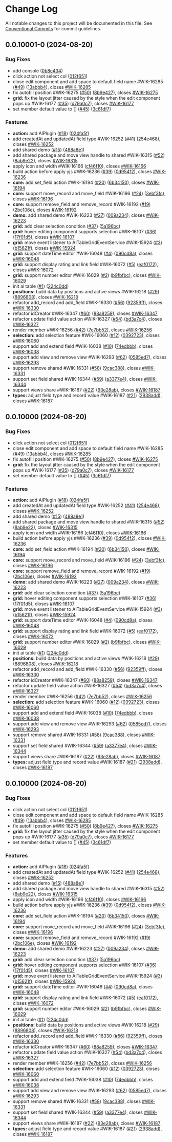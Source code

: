 # Change Log

All notable changes to this project will be documented in this file.
See [Conventional Commits](https://conventionalcommits.org) for commit guidelines.

## 0.0.10001-0 (2024-08-20)


### Bug Fixes

* add console ([0b8c434](https://github.com/worktile/v-table/commit/0b8c434f1a0d9e732eb67459e7848b6eedd952d8))
* click action not select col ([012f651](https://github.com/worktile/v-table/commit/012f651a318096aae636940153469858da330094))
* close edit component and add space to default field name #WIK-16285 ([#49](https://github.com/worktile/v-table/issues/49)) ([13abbb4](https://github.com/worktile/v-table/commit/13abbb441c7206811707614a51ef7ecd009e9dd3)), closes [#WIK-16285](https://github.com/worktile/v-table/issues/WIK-16285)
* fix autofill position #WIK-16275 ([#50](https://github.com/worktile/v-table/issues/50)) ([8b9e427](https://github.com/worktile/v-table/commit/8b9e427d13f3408674cc286331d040da92b110a1)), closes [#WIK-16275](https://github.com/worktile/v-table/issues/WIK-16275)
* **grid:** fix the layout jitter caused by the style when the edit component pops up #WIK-16177 ([#35](https://github.com/worktile/v-table/issues/35)) ([d79a0c7](https://github.com/worktile/v-table/commit/d79a0c7babdb2ce25a1edec427fb1c68568e4291)), closes [#WIK-16177](https://github.com/worktile/v-table/issues/WIK-16177)
* set member default value to [] ([#45](https://github.com/worktile/v-table/issues/45)) ([3c61df7](https://github.com/worktile/v-table/commit/3c61df7d99e7ed17f460303da983cea960e1e8c4))


### Features

* **action:** add  AIPlugin ([#18](https://github.com/worktile/v-table/issues/18)) ([024fa5f](https://github.com/worktile/v-table/commit/024fa5fa8502febddef9b0b8ac1cc4802dc30451))
* add createdAt and updatedAt field type #WIK-16252 ([#41](https://github.com/worktile/v-table/issues/41)) ([254e468](https://github.com/worktile/v-table/commit/254e468a9fbc9230e517bced09eae351d5d3eadc)), closes [#WIK-16252](https://github.com/worktile/v-table/issues/WIK-16252)
* add shared demo ([#15](https://github.com/worktile/v-table/issues/15)) ([488a8e1](https://github.com/worktile/v-table/commit/488a8e182daa5d0d8709153b87e3256c4c7239b5))
* add shared package and move view handle to shared #WIK-16315 ([#52](https://github.com/worktile/v-table/issues/52)) ([8ab9e22](https://github.com/worktile/v-table/commit/8ab9e227b7901cb3bf3835bd9b29050e221f51f3)), closes [#WIK-16315](https://github.com/worktile/v-table/issues/WIK-16315)
* apply icon and width #WIK-16166 ([cf46f10](https://github.com/worktile/v-table/commit/cf46f102e5471ca19ed873e4daf0642cb4066ec3)), closes [#WIK-16166](https://github.com/worktile/v-table/issues/WIK-16166)
* build action before apply yjs #WIK-16236 ([#39](https://github.com/worktile/v-table/issues/39)) ([0d954f2](https://github.com/worktile/v-table/commit/0d954f253a313053db6ae45e7b3e3be4fb6862f1)), closes [#WIK-16236](https://github.com/worktile/v-table/issues/WIK-16236)
* **core:** add set_field action #WIK-16194 ([#20](https://github.com/worktile/v-table/issues/20)) ([6b34150](https://github.com/worktile/v-table/commit/6b34150b78058da8b8f1b9e60e97524b6165abee)), closes [#WIK-16194](https://github.com/worktile/v-table/issues/WIK-16194)
* **core:** support move_record and move_field #WIK-16196 ([#24](https://github.com/worktile/v-table/issues/24)) ([3ebf3fc](https://github.com/worktile/v-table/commit/3ebf3fc7801fb7780cc118388f5418ae8992a483)), closes [#WIK-16196](https://github.com/worktile/v-table/issues/WIK-16196)
* **core:** support remove_field and remove_record #WIK-16192 ([#19](https://github.com/worktile/v-table/issues/19)) ([2bc106e](https://github.com/worktile/v-table/commit/2bc106ebbae3305e17ec2592ab3422c3042a46b4)), closes [#WIK-16192](https://github.com/worktile/v-table/issues/WIK-16192)
* **demo:** add shared demo #WIK-16223 ([#27](https://github.com/worktile/v-table/issues/27)) ([009a234](https://github.com/worktile/v-table/commit/009a2348d9336fb111605b04c9ac18087a53725c)), closes [#WIK-16223](https://github.com/worktile/v-table/issues/WIK-16223)
* **grid:** add clear selection condition ([#37](https://github.com/worktile/v-table/issues/37)) ([5a196bc](https://github.com/worktile/v-table/commit/5a196bca3911a5c90d013e25631a7d1fbfbc34c0))
* **grid:** hover editing component supports selection #WIK-16107 ([#36](https://github.com/worktile/v-table/issues/36)) ([17f01d5](https://github.com/worktile/v-table/commit/17f01d5b3a81ed11377cc51888e50e22020406a4)), closes [#WIK-16107](https://github.com/worktile/v-table/issues/WIK-16107)
* **grid:** move event listener to AITableGridEventService #WIK-15924 ([#3](https://github.com/worktile/v-table/issues/3)) ([b15621f](https://github.com/worktile/v-table/commit/b15621f1815fe80569aaf4feae95c510618bef19)), closes [#WIK-15924](https://github.com/worktile/v-table/issues/WIK-15924)
* **grid:** support dateTime editor #WIK-16048 ([#4](https://github.com/worktile/v-table/issues/4)) ([090cd8a](https://github.com/worktile/v-table/commit/090cd8ae4eeb8dda20e4991108ed2bc6684501bd)), closes [#WIK-16048](https://github.com/worktile/v-table/issues/WIK-16048)
* **grid:** support display rating and link field #WIK-16072 ([#5](https://github.com/worktile/v-table/issues/5)) ([eaf0172](https://github.com/worktile/v-table/commit/eaf017222ba62edfdbd3774b63c3a245eafa0681)), closes [#WIK-16072](https://github.com/worktile/v-table/issues/WIK-16072)
* **grid:** support number editor #WIK-16029 ([#2](https://github.com/worktile/v-table/issues/2)) ([b9fbfbc](https://github.com/worktile/v-table/commit/b9fbfbcf698f48e6a2e18f123dd24b78d21ff51c)), closes [#WIK-16029](https://github.com/worktile/v-table/issues/WIK-16029)
* init ai table ([#1](https://github.com/worktile/v-table/issues/1)) ([224c0dd](https://github.com/worktile/v-table/commit/224c0dd6cba2bf3fc9f419a27b1d3b043af46955))
* **positions:** build data by positions and active views #WIK-16218 ([#29](https://github.com/worktile/v-table/issues/29)) ([8896808](https://github.com/worktile/v-table/commit/88968087cbf6979544e9c7c3a3f7d7dbfeb6c8fa)), closes [#WIK-16218](https://github.com/worktile/v-table/issues/WIK-16218)
* refactor add_record and add_field #WIK-16330 ([#56](https://github.com/worktile/v-table/issues/56)) ([92359ff](https://github.com/worktile/v-table/commit/92359ff04bd71f97586ee4eb8f8ed73b19b3b7f0)), closes [#WIK-16330](https://github.com/worktile/v-table/issues/WIK-16330)
* refactor idCreator #WIK-16347 ([#60](https://github.com/worktile/v-table/issues/60)) ([88a8259](https://github.com/worktile/v-table/commit/88a82598e3e22081a67c6505c819ef8805c645ea)), closes [#WIK-16347](https://github.com/worktile/v-table/issues/WIK-16347)
* refactor update field value action #WIK-16327 ([#54](https://github.com/worktile/v-table/issues/54)) ([bd3a7c4](https://github.com/worktile/v-table/commit/bd3a7c46d71a26afab49c1db76e2cab500e59051)), closes [#WIK-16327](https://github.com/worktile/v-table/issues/WIK-16327)
* render member #WIK-16256 ([#42](https://github.com/worktile/v-table/issues/42)) ([7e7bb52](https://github.com/worktile/v-table/commit/7e7bb52f7afea5cb5be682647194d00f377ba9c1)), closes [#WIK-16256](https://github.com/worktile/v-table/issues/WIK-16256)
* **selection:** add selection feature #WIK-16060 ([#12](https://github.com/worktile/v-table/issues/12)) ([0392723](https://github.com/worktile/v-table/commit/039272385a3b32f6d0a874e863a9a1d87301f8c0)), closes [#WIK-16060](https://github.com/worktile/v-table/issues/WIK-16060)
* support add and extend field #WIK-16038 ([#10](https://github.com/worktile/v-table/issues/10)) ([74edbbb](https://github.com/worktile/v-table/commit/74edbbbca3f387454bb22f436eaef0f67367b5e1)), closes [#WIK-16038](https://github.com/worktile/v-table/issues/WIK-16038)
* support add view and remove view #WIK-16293 ([#62](https://github.com/worktile/v-table/issues/62)) ([0585ed7](https://github.com/worktile/v-table/commit/0585ed737dcbc12bb99565c8454a3706a10b1df1)), closes [#WIK-16293](https://github.com/worktile/v-table/issues/WIK-16293)
* support remove shared #WIK-16331 ([#58](https://github.com/worktile/v-table/issues/58)) ([9cac388](https://github.com/worktile/v-table/commit/9cac388d0eded4154dbd1eb6a53de4a215c94b28)), closes [#WIK-16331](https://github.com/worktile/v-table/issues/WIK-16331)
* support set field shared #WIK-16344 ([#59](https://github.com/worktile/v-table/issues/59)) ([a3377e4](https://github.com/worktile/v-table/commit/a3377e4cf727ca450efb16da885c68c01595e006)), closes [#WIK-16344](https://github.com/worktile/v-table/issues/WIK-16344)
* support views share #WIK-16187 ([#22](https://github.com/worktile/v-table/issues/22)) ([93e28ab](https://github.com/worktile/v-table/commit/93e28abf7154e9cff0d7404af7b033ce81841396)), closes [#WIK-16187](https://github.com/worktile/v-table/issues/WIK-16187)
* **types:** adjust field type and record value #WIK-16187 ([#21](https://github.com/worktile/v-table/issues/21)) ([2938add](https://github.com/worktile/v-table/commit/2938add3ebf4497b0367b6499bc8c163c395dc3b)), closes [#WIK-16187](https://github.com/worktile/v-table/issues/WIK-16187)





## 0.0.10000 (2024-08-20)


### Bug Fixes

* click action not select col ([012f651](https://github.com/worktile/v-table/commit/012f651a318096aae636940153469858da330094))
* close edit component and add space to default field name #WIK-16285 ([#49](https://github.com/worktile/v-table/issues/49)) ([13abbb4](https://github.com/worktile/v-table/commit/13abbb441c7206811707614a51ef7ecd009e9dd3)), closes [#WIK-16285](https://github.com/worktile/v-table/issues/WIK-16285)
* fix autofill position #WIK-16275 ([#50](https://github.com/worktile/v-table/issues/50)) ([8b9e427](https://github.com/worktile/v-table/commit/8b9e427d13f3408674cc286331d040da92b110a1)), closes [#WIK-16275](https://github.com/worktile/v-table/issues/WIK-16275)
* **grid:** fix the layout jitter caused by the style when the edit component pops up #WIK-16177 ([#35](https://github.com/worktile/v-table/issues/35)) ([d79a0c7](https://github.com/worktile/v-table/commit/d79a0c7babdb2ce25a1edec427fb1c68568e4291)), closes [#WIK-16177](https://github.com/worktile/v-table/issues/WIK-16177)
* set member default value to [] ([#45](https://github.com/worktile/v-table/issues/45)) ([3c61df7](https://github.com/worktile/v-table/commit/3c61df7d99e7ed17f460303da983cea960e1e8c4))


### Features

* **action:** add  AIPlugin ([#18](https://github.com/worktile/v-table/issues/18)) ([024fa5f](https://github.com/worktile/v-table/commit/024fa5fa8502febddef9b0b8ac1cc4802dc30451))
* add createdAt and updatedAt field type #WIK-16252 ([#41](https://github.com/worktile/v-table/issues/41)) ([254e468](https://github.com/worktile/v-table/commit/254e468a9fbc9230e517bced09eae351d5d3eadc)), closes [#WIK-16252](https://github.com/worktile/v-table/issues/WIK-16252)
* add shared demo ([#15](https://github.com/worktile/v-table/issues/15)) ([488a8e1](https://github.com/worktile/v-table/commit/488a8e182daa5d0d8709153b87e3256c4c7239b5))
* add shared package and move view handle to shared #WIK-16315 ([#52](https://github.com/worktile/v-table/issues/52)) ([8ab9e22](https://github.com/worktile/v-table/commit/8ab9e227b7901cb3bf3835bd9b29050e221f51f3)), closes [#WIK-16315](https://github.com/worktile/v-table/issues/WIK-16315)
* apply icon and width #WIK-16166 ([cf46f10](https://github.com/worktile/v-table/commit/cf46f102e5471ca19ed873e4daf0642cb4066ec3)), closes [#WIK-16166](https://github.com/worktile/v-table/issues/WIK-16166)
* build action before apply yjs #WIK-16236 ([#39](https://github.com/worktile/v-table/issues/39)) ([0d954f2](https://github.com/worktile/v-table/commit/0d954f253a313053db6ae45e7b3e3be4fb6862f1)), closes [#WIK-16236](https://github.com/worktile/v-table/issues/WIK-16236)
* **core:** add set_field action #WIK-16194 ([#20](https://github.com/worktile/v-table/issues/20)) ([6b34150](https://github.com/worktile/v-table/commit/6b34150b78058da8b8f1b9e60e97524b6165abee)), closes [#WIK-16194](https://github.com/worktile/v-table/issues/WIK-16194)
* **core:** support move_record and move_field #WIK-16196 ([#24](https://github.com/worktile/v-table/issues/24)) ([3ebf3fc](https://github.com/worktile/v-table/commit/3ebf3fc7801fb7780cc118388f5418ae8992a483)), closes [#WIK-16196](https://github.com/worktile/v-table/issues/WIK-16196)
* **core:** support remove_field and remove_record #WIK-16192 ([#19](https://github.com/worktile/v-table/issues/19)) ([2bc106e](https://github.com/worktile/v-table/commit/2bc106ebbae3305e17ec2592ab3422c3042a46b4)), closes [#WIK-16192](https://github.com/worktile/v-table/issues/WIK-16192)
* **demo:** add shared demo #WIK-16223 ([#27](https://github.com/worktile/v-table/issues/27)) ([009a234](https://github.com/worktile/v-table/commit/009a2348d9336fb111605b04c9ac18087a53725c)), closes [#WIK-16223](https://github.com/worktile/v-table/issues/WIK-16223)
* **grid:** add clear selection condition ([#37](https://github.com/worktile/v-table/issues/37)) ([5a196bc](https://github.com/worktile/v-table/commit/5a196bca3911a5c90d013e25631a7d1fbfbc34c0))
* **grid:** hover editing component supports selection #WIK-16107 ([#36](https://github.com/worktile/v-table/issues/36)) ([17f01d5](https://github.com/worktile/v-table/commit/17f01d5b3a81ed11377cc51888e50e22020406a4)), closes [#WIK-16107](https://github.com/worktile/v-table/issues/WIK-16107)
* **grid:** move event listener to AITableGridEventService #WIK-15924 ([#3](https://github.com/worktile/v-table/issues/3)) ([b15621f](https://github.com/worktile/v-table/commit/b15621f1815fe80569aaf4feae95c510618bef19)), closes [#WIK-15924](https://github.com/worktile/v-table/issues/WIK-15924)
* **grid:** support dateTime editor #WIK-16048 ([#4](https://github.com/worktile/v-table/issues/4)) ([090cd8a](https://github.com/worktile/v-table/commit/090cd8ae4eeb8dda20e4991108ed2bc6684501bd)), closes [#WIK-16048](https://github.com/worktile/v-table/issues/WIK-16048)
* **grid:** support display rating and link field #WIK-16072 ([#5](https://github.com/worktile/v-table/issues/5)) ([eaf0172](https://github.com/worktile/v-table/commit/eaf017222ba62edfdbd3774b63c3a245eafa0681)), closes [#WIK-16072](https://github.com/worktile/v-table/issues/WIK-16072)
* **grid:** support number editor #WIK-16029 ([#2](https://github.com/worktile/v-table/issues/2)) ([b9fbfbc](https://github.com/worktile/v-table/commit/b9fbfbcf698f48e6a2e18f123dd24b78d21ff51c)), closes [#WIK-16029](https://github.com/worktile/v-table/issues/WIK-16029)
* init ai table ([#1](https://github.com/worktile/v-table/issues/1)) ([224c0dd](https://github.com/worktile/v-table/commit/224c0dd6cba2bf3fc9f419a27b1d3b043af46955))
* **positions:** build data by positions and active views #WIK-16218 ([#29](https://github.com/worktile/v-table/issues/29)) ([8896808](https://github.com/worktile/v-table/commit/88968087cbf6979544e9c7c3a3f7d7dbfeb6c8fa)), closes [#WIK-16218](https://github.com/worktile/v-table/issues/WIK-16218)
* refactor add_record and add_field #WIK-16330 ([#56](https://github.com/worktile/v-table/issues/56)) ([92359ff](https://github.com/worktile/v-table/commit/92359ff04bd71f97586ee4eb8f8ed73b19b3b7f0)), closes [#WIK-16330](https://github.com/worktile/v-table/issues/WIK-16330)
* refactor idCreator #WIK-16347 ([#60](https://github.com/worktile/v-table/issues/60)) ([88a8259](https://github.com/worktile/v-table/commit/88a82598e3e22081a67c6505c819ef8805c645ea)), closes [#WIK-16347](https://github.com/worktile/v-table/issues/WIK-16347)
* refactor update field value action #WIK-16327 ([#54](https://github.com/worktile/v-table/issues/54)) ([bd3a7c4](https://github.com/worktile/v-table/commit/bd3a7c46d71a26afab49c1db76e2cab500e59051)), closes [#WIK-16327](https://github.com/worktile/v-table/issues/WIK-16327)
* render member #WIK-16256 ([#42](https://github.com/worktile/v-table/issues/42)) ([7e7bb52](https://github.com/worktile/v-table/commit/7e7bb52f7afea5cb5be682647194d00f377ba9c1)), closes [#WIK-16256](https://github.com/worktile/v-table/issues/WIK-16256)
* **selection:** add selection feature #WIK-16060 ([#12](https://github.com/worktile/v-table/issues/12)) ([0392723](https://github.com/worktile/v-table/commit/039272385a3b32f6d0a874e863a9a1d87301f8c0)), closes [#WIK-16060](https://github.com/worktile/v-table/issues/WIK-16060)
* support add and extend field #WIK-16038 ([#10](https://github.com/worktile/v-table/issues/10)) ([74edbbb](https://github.com/worktile/v-table/commit/74edbbbca3f387454bb22f436eaef0f67367b5e1)), closes [#WIK-16038](https://github.com/worktile/v-table/issues/WIK-16038)
* support add view and remove view #WIK-16293 ([#62](https://github.com/worktile/v-table/issues/62)) ([0585ed7](https://github.com/worktile/v-table/commit/0585ed737dcbc12bb99565c8454a3706a10b1df1)), closes [#WIK-16293](https://github.com/worktile/v-table/issues/WIK-16293)
* support remove shared #WIK-16331 ([#58](https://github.com/worktile/v-table/issues/58)) ([9cac388](https://github.com/worktile/v-table/commit/9cac388d0eded4154dbd1eb6a53de4a215c94b28)), closes [#WIK-16331](https://github.com/worktile/v-table/issues/WIK-16331)
* support set field shared #WIK-16344 ([#59](https://github.com/worktile/v-table/issues/59)) ([a3377e4](https://github.com/worktile/v-table/commit/a3377e4cf727ca450efb16da885c68c01595e006)), closes [#WIK-16344](https://github.com/worktile/v-table/issues/WIK-16344)
* support views share #WIK-16187 ([#22](https://github.com/worktile/v-table/issues/22)) ([93e28ab](https://github.com/worktile/v-table/commit/93e28abf7154e9cff0d7404af7b033ce81841396)), closes [#WIK-16187](https://github.com/worktile/v-table/issues/WIK-16187)
* **types:** adjust field type and record value #WIK-16187 ([#21](https://github.com/worktile/v-table/issues/21)) ([2938add](https://github.com/worktile/v-table/commit/2938add3ebf4497b0367b6499bc8c163c395dc3b)), closes [#WIK-16187](https://github.com/worktile/v-table/issues/WIK-16187)





## 0.0.10000 (2024-08-20)


### Bug Fixes

* click action not select col ([012f651](https://github.com/worktile/v-table/commit/012f651a318096aae636940153469858da330094))
* close edit component and add space to default field name #WIK-16285 ([#49](https://github.com/worktile/v-table/issues/49)) ([13abbb4](https://github.com/worktile/v-table/commit/13abbb441c7206811707614a51ef7ecd009e9dd3)), closes [#WIK-16285](https://github.com/worktile/v-table/issues/WIK-16285)
* fix autofill position #WIK-16275 ([#50](https://github.com/worktile/v-table/issues/50)) ([8b9e427](https://github.com/worktile/v-table/commit/8b9e427d13f3408674cc286331d040da92b110a1)), closes [#WIK-16275](https://github.com/worktile/v-table/issues/WIK-16275)
* **grid:** fix the layout jitter caused by the style when the edit component pops up #WIK-16177 ([#35](https://github.com/worktile/v-table/issues/35)) ([d79a0c7](https://github.com/worktile/v-table/commit/d79a0c7babdb2ce25a1edec427fb1c68568e4291)), closes [#WIK-16177](https://github.com/worktile/v-table/issues/WIK-16177)
* set member default value to [] ([#45](https://github.com/worktile/v-table/issues/45)) ([3c61df7](https://github.com/worktile/v-table/commit/3c61df7d99e7ed17f460303da983cea960e1e8c4))


### Features

* **action:** add  AIPlugin ([#18](https://github.com/worktile/v-table/issues/18)) ([024fa5f](https://github.com/worktile/v-table/commit/024fa5fa8502febddef9b0b8ac1cc4802dc30451))
* add createdAt and updatedAt field type #WIK-16252 ([#41](https://github.com/worktile/v-table/issues/41)) ([254e468](https://github.com/worktile/v-table/commit/254e468a9fbc9230e517bced09eae351d5d3eadc)), closes [#WIK-16252](https://github.com/worktile/v-table/issues/WIK-16252)
* add shared demo ([#15](https://github.com/worktile/v-table/issues/15)) ([488a8e1](https://github.com/worktile/v-table/commit/488a8e182daa5d0d8709153b87e3256c4c7239b5))
* add shared package and move view handle to shared #WIK-16315 ([#52](https://github.com/worktile/v-table/issues/52)) ([8ab9e22](https://github.com/worktile/v-table/commit/8ab9e227b7901cb3bf3835bd9b29050e221f51f3)), closes [#WIK-16315](https://github.com/worktile/v-table/issues/WIK-16315)
* apply icon and width #WIK-16166 ([cf46f10](https://github.com/worktile/v-table/commit/cf46f102e5471ca19ed873e4daf0642cb4066ec3)), closes [#WIK-16166](https://github.com/worktile/v-table/issues/WIK-16166)
* build action before apply yjs #WIK-16236 ([#39](https://github.com/worktile/v-table/issues/39)) ([0d954f2](https://github.com/worktile/v-table/commit/0d954f253a313053db6ae45e7b3e3be4fb6862f1)), closes [#WIK-16236](https://github.com/worktile/v-table/issues/WIK-16236)
* **core:** add set_field action #WIK-16194 ([#20](https://github.com/worktile/v-table/issues/20)) ([6b34150](https://github.com/worktile/v-table/commit/6b34150b78058da8b8f1b9e60e97524b6165abee)), closes [#WIK-16194](https://github.com/worktile/v-table/issues/WIK-16194)
* **core:** support move_record and move_field #WIK-16196 ([#24](https://github.com/worktile/v-table/issues/24)) ([3ebf3fc](https://github.com/worktile/v-table/commit/3ebf3fc7801fb7780cc118388f5418ae8992a483)), closes [#WIK-16196](https://github.com/worktile/v-table/issues/WIK-16196)
* **core:** support remove_field and remove_record #WIK-16192 ([#19](https://github.com/worktile/v-table/issues/19)) ([2bc106e](https://github.com/worktile/v-table/commit/2bc106ebbae3305e17ec2592ab3422c3042a46b4)), closes [#WIK-16192](https://github.com/worktile/v-table/issues/WIK-16192)
* **demo:** add shared demo #WIK-16223 ([#27](https://github.com/worktile/v-table/issues/27)) ([009a234](https://github.com/worktile/v-table/commit/009a2348d9336fb111605b04c9ac18087a53725c)), closes [#WIK-16223](https://github.com/worktile/v-table/issues/WIK-16223)
* **grid:** add clear selection condition ([#37](https://github.com/worktile/v-table/issues/37)) ([5a196bc](https://github.com/worktile/v-table/commit/5a196bca3911a5c90d013e25631a7d1fbfbc34c0))
* **grid:** hover editing component supports selection #WIK-16107 ([#36](https://github.com/worktile/v-table/issues/36)) ([17f01d5](https://github.com/worktile/v-table/commit/17f01d5b3a81ed11377cc51888e50e22020406a4)), closes [#WIK-16107](https://github.com/worktile/v-table/issues/WIK-16107)
* **grid:** move event listener to AITableGridEventService #WIK-15924 ([#3](https://github.com/worktile/v-table/issues/3)) ([b15621f](https://github.com/worktile/v-table/commit/b15621f1815fe80569aaf4feae95c510618bef19)), closes [#WIK-15924](https://github.com/worktile/v-table/issues/WIK-15924)
* **grid:** support dateTime editor #WIK-16048 ([#4](https://github.com/worktile/v-table/issues/4)) ([090cd8a](https://github.com/worktile/v-table/commit/090cd8ae4eeb8dda20e4991108ed2bc6684501bd)), closes [#WIK-16048](https://github.com/worktile/v-table/issues/WIK-16048)
* **grid:** support display rating and link field #WIK-16072 ([#5](https://github.com/worktile/v-table/issues/5)) ([eaf0172](https://github.com/worktile/v-table/commit/eaf017222ba62edfdbd3774b63c3a245eafa0681)), closes [#WIK-16072](https://github.com/worktile/v-table/issues/WIK-16072)
* **grid:** support number editor #WIK-16029 ([#2](https://github.com/worktile/v-table/issues/2)) ([b9fbfbc](https://github.com/worktile/v-table/commit/b9fbfbcf698f48e6a2e18f123dd24b78d21ff51c)), closes [#WIK-16029](https://github.com/worktile/v-table/issues/WIK-16029)
* init ai table ([#1](https://github.com/worktile/v-table/issues/1)) ([224c0dd](https://github.com/worktile/v-table/commit/224c0dd6cba2bf3fc9f419a27b1d3b043af46955))
* **positions:** build data by positions and active views #WIK-16218 ([#29](https://github.com/worktile/v-table/issues/29)) ([8896808](https://github.com/worktile/v-table/commit/88968087cbf6979544e9c7c3a3f7d7dbfeb6c8fa)), closes [#WIK-16218](https://github.com/worktile/v-table/issues/WIK-16218)
* refactor add_record and add_field #WIK-16330 ([#56](https://github.com/worktile/v-table/issues/56)) ([92359ff](https://github.com/worktile/v-table/commit/92359ff04bd71f97586ee4eb8f8ed73b19b3b7f0)), closes [#WIK-16330](https://github.com/worktile/v-table/issues/WIK-16330)
* refactor idCreator #WIK-16347 ([#60](https://github.com/worktile/v-table/issues/60)) ([88a8259](https://github.com/worktile/v-table/commit/88a82598e3e22081a67c6505c819ef8805c645ea)), closes [#WIK-16347](https://github.com/worktile/v-table/issues/WIK-16347)
* refactor update field value action #WIK-16327 ([#54](https://github.com/worktile/v-table/issues/54)) ([bd3a7c4](https://github.com/worktile/v-table/commit/bd3a7c46d71a26afab49c1db76e2cab500e59051)), closes [#WIK-16327](https://github.com/worktile/v-table/issues/WIK-16327)
* render member #WIK-16256 ([#42](https://github.com/worktile/v-table/issues/42)) ([7e7bb52](https://github.com/worktile/v-table/commit/7e7bb52f7afea5cb5be682647194d00f377ba9c1)), closes [#WIK-16256](https://github.com/worktile/v-table/issues/WIK-16256)
* **selection:** add selection feature #WIK-16060 ([#12](https://github.com/worktile/v-table/issues/12)) ([0392723](https://github.com/worktile/v-table/commit/039272385a3b32f6d0a874e863a9a1d87301f8c0)), closes [#WIK-16060](https://github.com/worktile/v-table/issues/WIK-16060)
* support add and extend field #WIK-16038 ([#10](https://github.com/worktile/v-table/issues/10)) ([74edbbb](https://github.com/worktile/v-table/commit/74edbbbca3f387454bb22f436eaef0f67367b5e1)), closes [#WIK-16038](https://github.com/worktile/v-table/issues/WIK-16038)
* support add view and remove view #WIK-16293 ([#62](https://github.com/worktile/v-table/issues/62)) ([0585ed7](https://github.com/worktile/v-table/commit/0585ed737dcbc12bb99565c8454a3706a10b1df1)), closes [#WIK-16293](https://github.com/worktile/v-table/issues/WIK-16293)
* support remove shared #WIK-16331 ([#58](https://github.com/worktile/v-table/issues/58)) ([9cac388](https://github.com/worktile/v-table/commit/9cac388d0eded4154dbd1eb6a53de4a215c94b28)), closes [#WIK-16331](https://github.com/worktile/v-table/issues/WIK-16331)
* support set field shared #WIK-16344 ([#59](https://github.com/worktile/v-table/issues/59)) ([a3377e4](https://github.com/worktile/v-table/commit/a3377e4cf727ca450efb16da885c68c01595e006)), closes [#WIK-16344](https://github.com/worktile/v-table/issues/WIK-16344)
* support views share #WIK-16187 ([#22](https://github.com/worktile/v-table/issues/22)) ([93e28ab](https://github.com/worktile/v-table/commit/93e28abf7154e9cff0d7404af7b033ce81841396)), closes [#WIK-16187](https://github.com/worktile/v-table/issues/WIK-16187)
* **types:** adjust field type and record value #WIK-16187 ([#21](https://github.com/worktile/v-table/issues/21)) ([2938add](https://github.com/worktile/v-table/commit/2938add3ebf4497b0367b6499bc8c163c395dc3b)), closes [#WIK-16187](https://github.com/worktile/v-table/issues/WIK-16187)
